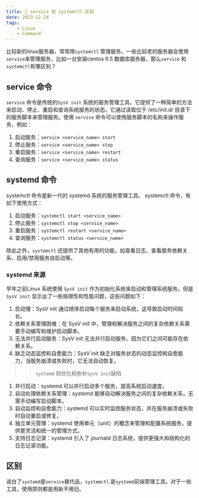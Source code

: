 ```yaml
---
title: 🧺 service 和 systemctl 区别
date: 2023-12-24
tags: 
    - Linux
    - Command
---
```


比较新的linux服务器，常常用`systemctl` 管理服务，一些比较老的服务器会使用`service`来管理服务，比如一台安装centos 6.5 数据库服务器，那么`service` 和 `systemctl`有哪区别？

## service 命令

`service` 命令是传统的`SysV init` 系统的服务管理工具。它提供了一种简单的方法来启动、停止、重启和查询系统服务的状态。它通过读取位于 /etc/init.d/ 目录下的服务脚本来管理服务。使用 `service` 命令可以使用服务脚本的名称来操作服务，例如：
<!--more-->
1. 启动服务：`service <service_name> start`
2. 停止服务：`service <service_name> stop`
3. 重启服务：`service <service_name> restart`
4. 查询服务：`service <service_name> status`

## systemd 命令

systemctl 命令是新一代的 systemd 系统的服务管理工具。 systemctl 命令，有如下使用方式：

1. 启动服务：`systemctl start <service_name>`
2. 停止服务：`systemctl stop <service_name>`
3. 重启服务：`systemctl restart <service_name>`
4. 查询服务：`systemctl status <service_name>`

除此之外，`systemctl` 还提供了其他有用的功能，如查看日志、查看服务依赖关系、启用/禁用服务自启动等。

### systemd 来源

早年之前Linux 系统使用 `SysV init` 作为初始化系统来启动和管理系统服务。但是`SysV init` 显示出了一些局限性和性能问题，这些问题如下：

1. 启动慢：SysV init 通过顺序启动每个服务来启动系统，这导致启动时间较长。
2. 依赖关系管理困难：在 SysV init 中，管理和解决服务之间的复杂依赖关系需要手动编写和维护启动脚本。
3. 无法并行启动服务：SysV init 无法并行启动服务，因为它们之间可能存在依赖关系。
4. 缺乏动态监控和自愈能力：SysV init 缺乏对服务状态的动态监控和自愈能力，当服务崩溃或失败时，它无法自动恢复。

>> `systemd` 则优化和弥补`SysV init`缺陷

1. 并行启动：systemd 可以并行启动多个服务，提高系统启动速度。
2. 自动处理依赖关系管理：systemd 能够自动解决服务之间的复杂依赖关系，无需手动编写启动脚本。
3. 自动监控和自愈能力：systemd 可以实时监控服务状态，并在服务崩溃或失败时自动重启或修复。
4. 独立单元管理：systemd 使用单元（unit）的概念来管理和配置系统服务，提供更灵活和统一的管理方式。
5. 支持日志记录：systemd 引入了 journald 日志系统，提供更强大和结构化的日志记录功能。

## 区别

说白了`systemd`是`service`替代品，`systemctl` 是`systemd`前端管理工具。对于一些工具，使用原则都是用新不用旧。
